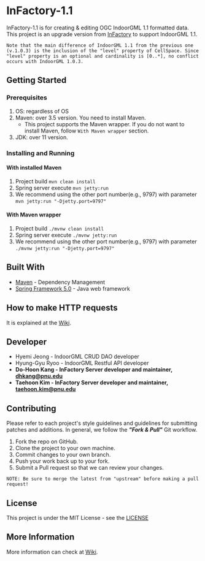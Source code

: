# InFactory-1.1  
InFactory-1.1 is for creating & editing OGC IndoorGML 1.1 formatted data. This project is an upgrade version from [InFactory](https://github.com/STEMLab/InFactory) to support IndoorGML 1.1. 

`Note that the main difference of IndoorGML 1.1 from the previous one (v.1.0.3) is the inclusion of the "level" property of CellSpace. Since "level" property is an optional and cardinality is [0..*], no conflict occurs with IndoorGML 1.0.3.` 

## Getting Started

### Prerequisites
1) OS: regardless of OS  
2) Maven: over 3.5 version. You need to install Maven.
   * This project supports the Maven wrapper. If you do not want to install Maven, follow `With Maven wrapper` section.
3) JDK: over 11 version. 
  
### Installing and Running
#### With installed Maven
1) Project build `mvn clean install`
2) Spring server execute `mvn jetty:run` 
3) We recommend using the other port number(e.g., 9797) with parameter
`mvn jetty:run "-Djetty.port=9797"`

#### With Maven wrapper
1) Project build `./mvnw clean install`
2) Spring server execute `./mvnw jetty:run` 
3) We recommend using the other port number(e.g., 9797) with parameter
`./mvnw jetty:run "-Djetty.port=9797"` 
   
## Built With
* [Maven](https://maven.apache.org/) - Dependency Management
* [Spring Framework 5.0](https://spring.io/) - Java web framework

## How to make HTTP requests
It is explained at the [Wiki](https://github.com/STEMLab/InFactory/wiki).  

## Developer
* Hyemi Jeong - IndoorGML CRUD DAO developer 
* Hyung-Gyu Ryoo - IndoorGML Restful API developer 
* **Do-Hoon Kang - InFactory Server developer and maintainer, dhkang@pnu.edu**
* **Taehoon Kim - InFactory Server developer and maintainer, taehoon.kim@pnu.edu**

## Contributing
Please refer to each project's style guidelines and guidelines for submitting patches and additions. In general, we follow the **_"Fork & Pull"_** Git workflow.

1) Fork the repo on GitHub.
2) Clone the project to your own machine.
3) Commit changes to your own branch.
4) Push your work back up to your fork.
5) Submit a Pull request so that we can review your changes.

`NOTE: Be sure to merge the latest from "upstream" before making a pull request!`

## License 
This project is under the MIT License - see the [LICENSE](https://github.com/STEMLab/InFactory-1.1/blob/master/LICENSE)

## More Information
More information can check at [Wiki](https://github.com/STEMLab/InFactory/wiki).
